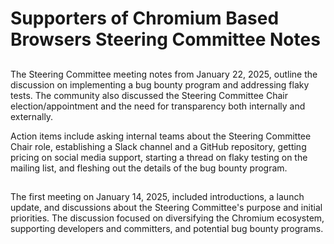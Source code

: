 # Supporters of Chromium Based Browsers Steering Committee Notes


## 

The Steering Committee meeting notes from January 22, 2025, outline the discussion on implementing a bug bounty program and addressing flaky tests. The community also discussed the Steering Committee Chair election/appointment and the need for transparency both internally and externally.

Action items include asking internal teams about the Steering Committee Chair role, establishing a Slack channel and a GitHub repository, getting pricing on social media support, starting a thread on flaky testing on the mailing list, and fleshing out the details of the bug bounty program.


## 

The first meeting on January 14, 2025, included introductions, a launch update, and discussions about the Steering Committee's purpose and initial priorities. The discussion focused on diversifying the Chromium ecosystem, supporting developers and committers, and potential bug bounty programs.
